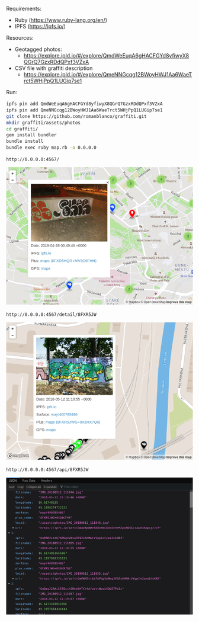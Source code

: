 Requirements:

- Ruby (https://www.ruby-lang.org/en/)
- IPFS (https://ipfs.io/)


Resources:

- Geotagged photos:
  - https://explore.ipld.io/#/explore/QmdWeEuqA6gHACFGYd8yfiwyX8QGrQ7GzxRDdQPxf3VZxA
- CSV file with graffiti description
  - https://explore.ipld.io/#/explore/QmeNNGcqg12BWoyHWJ1Aa6WaeTrct5WHjPpQ1LUGip7se1

Run:

```sh
ipfs pin add QmdWeEuqA6gHACFGYd8yfiwyX8QGrQ7GzxRDdQPxf3VZxA
ipfs pin add QmeNNGcqg12BWoyHWJ1Aa6WaeTrct5WHjPpQ1LUGip7se1
git clone https://github.com/romanblanco/graffiti.git
mkdir graffiti/assets/photos
cd graffiti/
gem install bundler
bundle install
bundle exec ruby map.rb -o 0.0.0.0
```

`http://0.0.0.0:4567/`

![index](/index.png "index")

`http://0.0.0.0:4567/detail/8FXR5JW`

![detail](/detail.png "detail")

`http://0.0.0.0:4567/api/8FXR5JW`

![api](/api.png "api")
